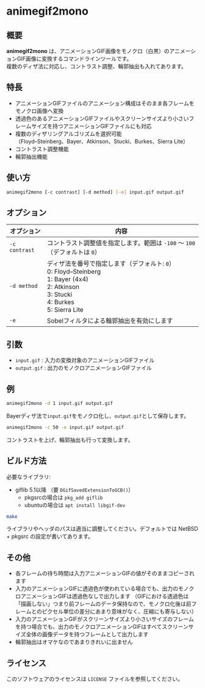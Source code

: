 # animegif2mono

## 概要

**animegif2mono** は、アニメーションGIF画像をモノクロ（白黒）のアニメーションGIF画像に変換するコマンドラインツールです。  
複数のディザ法に対応し、コントラスト調整、輪郭抽出も入れてあります。

## 特長

- アニメーションGIFファイルのアニメーション構成はそのまま各フレームをモノクロ画像へ変換
- 透過色のあるアニメーションGIFファイルやスクリーンサイズより小さいフレームサイズを持つアニメーションGIFファイルにも対応
- 複数のディザリングアルゴリズムを選択可能  
  （Floyd–Steinberg、Bayer、Atkinson、Stucki、Burkes、Sierra Lite）
- コントラスト調整機能
- 輪郭抽出機能

## 使い方

```sh
animegif2mono [-c contrast] [-d method] [-e] input.gif output.gif
```

## オプション

| オプション    | 内容 |
|---------------|------|
| `-c contrast`	| コントラスト調整値を指定します。範囲は `-100` ～ `100`（デフォルトは `0`）|
| `-d method`   | ディザ法を番号で指定します（デフォルト: `0`）  <br>0: Floyd–Steinberg<br>1: Bayer (4x4)<br>2: Atkinson<br>3: Stucki<br>4: Burkes<br>5: Sierra Lite |
| `-e`          | Sobelフィルタによる輪郭抽出を有効にします |

## 引数

- `input.gif`  : 入力の変換対象のアニメーションGIFファイル
- `output.gif` : 出力のモノクロアニメーションGIFファイル

## 例

```sh
animegif2mono -d 1 input.gif output.gif
```
Bayerディザ法で`input.gif`をモノクロ化し、`output.gif`として保存します。

```sh
animegif2mono -c 50 -e input.gif output.gif
```
コントラストを上げ、輪郭抽出も行って変換します。

## ビルド方法

必要なライブラリ:

- giflib 5.1以降 （要 `DGifSavedExtensionToGCB()`）
  - pkgsrcの場合は `pkg_add giflib`
  - ubuntuの場合は `apt install libgif-dev`

```sh
make
```
ライブラリやヘッダのパスは適当に調整してください。デフォルトでは NetBSD + pkgsrc の設定が書いてあります。

## その他

- 各フレームの待ち時間は入力アニメーションGIFの値がそのままコピーされます
- 入力のアニメーションGIFに透過色が使われている場合でも、出力のモノクロアニメーションGIFは透過色なしで出力します
（GIFにおける透過色は「描画しない」つまり前フレームのデータ保持なので、モノクロ化後は前フレームとのピクセル単位の差分にあまり意味がなく、圧縮にも寄与しない）
- 入力のアニメーションGIFがスクリーンサイズより小さいサイズのフレームを持つ場合でも、出力のモノクロアニメーションGIFはすべてスクリーンサイズ全体の画像データを持つフレームとして出力します
- 輪郭抽出はオマケなのであまりきれいに出ません

## ライセンス

このソフトウェアのライセンスは `LICENSE` ファイルを参照してください。